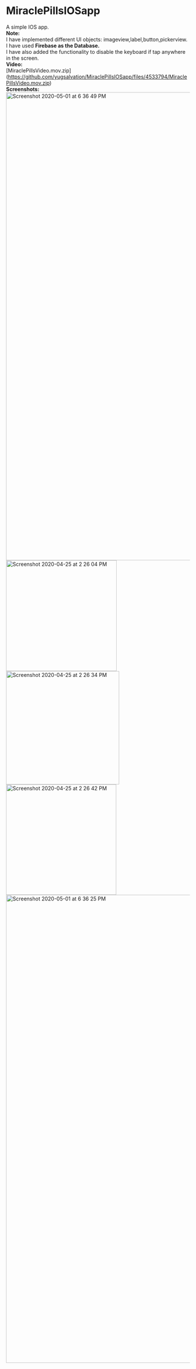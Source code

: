 # MiraclePillsIOSapp
A simple IOS app.<br/>
<b>Note:</b> <br/>
I have implemented different UI objects: imageview,label,button,pickerview.<br/>
I have used <b>Firebase as the Database.</b><br/>
I have also added the functionality to disable the keyboard if tap anywhere in the screen.<br/>
<b>Video:</b><br/>
[MiraclePillsVideo.mov.zip]
<br/>(https://github.com/yugsalvation/MiraclePillsIOSapp/files/4533794/MiraclePillsVideo.mov.zip) <br/>
<b>Screenshots:</b> <br/>
<img width="1280" alt="Screenshot 2020-05-01 at 6 36 49 PM" src="https://user-images.githubusercontent.com/33853459/80846611-d02d9100-8bda-11ea-9c70-46b697ae96e0.png">
<img width="303" alt="Screenshot 2020-04-25 at 2 26 04 PM" src="https://user-images.githubusercontent.com/33853459/80287778-3f017a80-8701-11ea-9462-407684a129c2.png">
<img width="310" alt="Screenshot 2020-04-25 at 2 26 34 PM" src="https://user-images.githubusercontent.com/33853459/80287780-3f9a1100-8701-11ea-9d26-f56e6c590f0a.png">
<img width="302" alt="Screenshot 2020-04-25 at 2 26 42 PM" src="https://user-images.githubusercontent.com/33853459/80287779-3f017a80-8701-11ea-92fe-e5ba7063fe38.png">
<img width="1280" alt="Screenshot 2020-05-01 at 6 36 25 PM" src="https://user-images.githubusercontent.com/33853459/80846615-d3c11800-8bda-11ea-8432-9f973e3df1eb.png">
